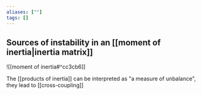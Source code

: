 ```yaml
---
aliases: [""]
tags: []
---
```


## Sources of instability in an [[moment of inertia|inertia matrix]]

![[moment of inertia#^cc3cb6]]

The [[products of inertia]] can be interpreted as "a measure of unbalance", they lead to [[cross-coupling]]

